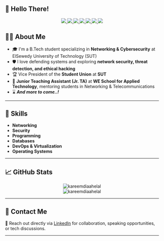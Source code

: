 ## 👋 Hello There!

<p align="center">
  <a href="https://www.linkedin.com/in/kareem-diaa" target="_blank">
    <img src="https://img.shields.io/badge/LinkedIn-0077B5?style=for-the-badge&logo=linkedin&logoColor=white"/>
  </a>
  
  <a href="https://github.com/kareem-diaa" target="_blank">
    <img src="https://img.shields.io/github/followers/kareem-diaa?label=Follow&style=social"/>
  </a>
  
  <a href="mailto:kareemdiaabusiness@gmail.com" target="_blank">
    <img src="https://img.shields.io/badge/Email-D14836?style=for-the-badge&logo=gmail&logoColor=white"/>
  </a>

  <a href="https://medium.com/@kareemdiaa" target="_blank">
    <img src="https://img.shields.io/badge/Medium-12100E?style=for-the-badge&logo=medium&logoColor=white"/>
  </a>

  <a href="https://tryhackme.com/p/kareemdiaa" target="_blank">
    <img src="https://img.shields.io/badge/TryHackMe-E60000?style=for-the-badge&logo=tryhackme&logoColor=white"/>
  </a>

  <a href="https://www.credly.com/users/kareem-diaa" target="_blank">
    <img src="https://img.shields.io/badge/Credly-FF6B00?style=for-the-badge&logo=credly&logoColor=white"/>
  </a>

  <a href="https://x.com/@Who_Is_KareemD" target="_blank">
    <img src="https://img.shields.io/badge/X (Twitter)-1DA1F2?style=for-the-badge&logo=twitter&logoColor=white"/>
  </a>
</p>


## 👨‍💻 About Me

- 🎓 I'm a B.Tech student specializing in **Networking & Cybersecurity** at ElSewedy University of Technology (SUT)
- 🛡️ I love defending systems and exploring **network security, threat detection, and ethical hacking**  
- 🏆 Vice President of the **Student Union** at **SUT**
- 💼 **Junior Teaching Assistant (Jr. TA)** at **WE School for Applied Technology**, mentoring students in Networking & Telecommunications
- ⌛ ***And more to come..!***

---

## 🚀 Skills

- **Networking**
- **Security**
- **Programming**
- **Databases**
- **DevOps & Virtualization**
- **Operating Systems**

---

## 📈 GitHub Stats

<p align="center">
  <img src="https://github-readme-stats.vercel.app/api?username=kareemdiaahelal&show_icons=true&theme=radical" alt="kareemdiaahelal" />
  <br>
  <img src="https://github-readme-streak-stats.herokuapp.com/?user=kareemdiaahelal&theme=radical" alt="kareemdiaahelal" />
</p>

---

## 📱 Contact Me

💬 Reach out directly via [LinkedIn](https://www.linkedin.com/in/kareem-diaa) for collaboration, speaking opportunities, or tech discussions.

---

<!-- 
- 🔭 I’m currently working on
- 🌱 I’m currently learning ...
- 👯 I’m looking to collaborate on ...
- 🤔 I’m looking for help with ...
- 💬 Ask me about ...
- 📫 How to reach me: ...
- 😄 Pronouns: ...
- ⚡ Fun fact: ...
-->

